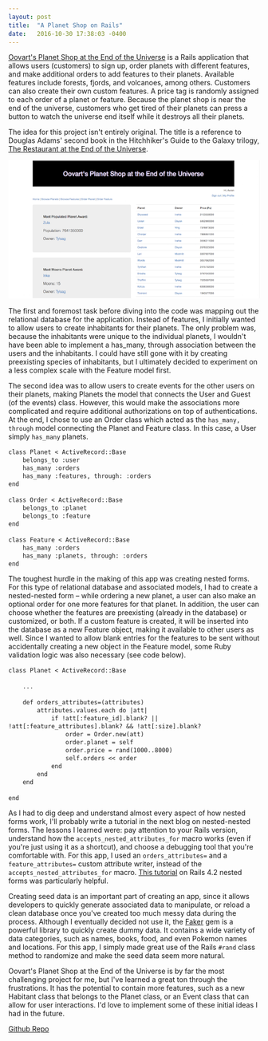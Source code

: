 ```yaml
---
layout: post
title:  "A Planet Shop on Rails"
date:   2016-10-30 17:38:03 -0400
---
```



[Oovart's Planet Shop at the End of the Universe](https://github.com/auranbuckles/oovarts-planet-shop-at-the-end-of-the-universe) is a Rails application that allows users (customers) to sign up, order planets with different features, and make additional orders to add features to their planets. Available features include forests, fjords, and volcanoes, among others. Customers can also create their own custom features. A price tag is randomly assigned to each order of a planet or feature. Because the planet shop is near the end of the universe, customers who get tired of their planets can press a button to watch the universe end itself while it destroys all their planets.

The idea for this project isn't entirely original. The title is a reference to Douglas Adams' second book in the Hitchhiker's Guide to the Galaxy trilogy, [The Restaurant at the End of the Universe](https://en.wikipedia.org/wiki/The_Restaurant_at_the_End_of_the_Universe).

![Oovart's Planet Shop Sitepage](/img/oovarts-planet-shop.png)

The first and foremost task before diving into the code was mapping out the relational database for the application. Instead of features, I initially wanted to allow users to create inhabitants for their planets. The only problem was, because the inhabitants were unique to the individual planets, I wouldn't have been able to implement a has_many, through association between the users and the inhabitants. I could have still gone with it by creating preexisting species of inhabitants, but I ultimately decided to experiment on a less complex scale with the Feature model first.

The second idea was to allow users to create events for the other users on their planets, making Planets the model that connects the User and Guest (of the events) class. However, this would make the associations more complicated and require additional authorizations on top of authentications. At the end, I chose to use an Order class which acted as the `has_many, through` model connecting the Planet and Feature class. In this case, a User simply `has_many` planets.

```
class Planet < ActiveRecord::Base
	belongs_to :user
	has_many :orders
	has_many :features, through: :orders
end

class Order < ActiveRecord::Base
	belongs_to :planet
	belongs_to :feature
end

class Feature < ActiveRecord::Base
	has_many :orders
	has_many :planets, through: :orders
end
```

The toughest hurdle in the making of this app was creating nested forms. For this type of relational database and associated models, I had to create a nested-nested form – while ordering a new planet, a user can also make an optional order for one more features for that planet. In addition, the user can choose whether the features are preexisting (already in the database) or customized, or both. If a custom feature is created, it will be inserted into the database as a new Feature object, making it available to other users as well. Since I wanted to allow blank entries for the features to be sent without accidentally creating a new object in the Feature model, some Ruby validation logic was also necessary (see code below).

```
class Planet < ActiveRecord::Base

	...

	def orders_attributes=(attributes)
		attributes.values.each do |att|
			if !att[:feature_id].blank? || !att[:feature_attributes].blank? && !att[:size].blank?
				order = Order.new(att)
				order.planet = self
				order.price = rand(1000..8000)
				self.orders << order
			end
		end
	end
	
end
```

As I had to dig deep and understand almost every aspect of how nested forms work, I'll probably write a tutorial in the next blog on nested-nested forms. The lessons I learned were: pay attention to your Rails version, understand how the `accepts_nested_attributes_for` macro works (even if you're just using it as a shortcut), and choose a debugging tool that you're comfortable with. For this app, I used an `orders_attributes=` and a `feature_attributes=` custom attribute writer, instead of the `accepts_nested_attributes_for` macro. [This tutorial](https://www.youtube.com/watch?v=WVR-oDQRrFs&list=PLMEKAK4ZKPNoA13U1xYMwdxFfWc4Wg8eQ&index=1) on Rails 4.2 nested forms was particularly helpful.

Creating seed data is an important part of creating an app, since it allows developers to quickly generate associated data to manipulate, or reload a clean database once you've created too much messy data during the process. Although I eventually decided not use it, the [Faker](https://github.com/stympy/faker) gem is a powerful library to quickly create dummy data. It contains a wide variety of data categories, such as names, books, food, and even Pokemon names and locations. For this app, I simply made great use of the Rails `#rand` class method to randomize and make the seed data seem more natural.

Oovart's Planet Shop at the End of the Universe is by far the most challenging project for me, but I've learned a great ton through the frustrations. It has the potential to contain more features, such as a new Habitant class that belongs to the Planet class, or an Event class that can allow for user interactions. I'd love to implement some of these initial ideas I had in the future.

[Github Repo](https://github.com/auranbuckles/oovarts-planet-shop-at-the-end-of-the-universe)
